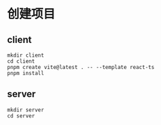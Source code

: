 
# 创建项目

## client
```
mkdir client
cd client
pnpm create vite@latest . -- --template react-ts
pnpm install
```

## server
```
mkdir server
cd server
```
